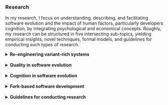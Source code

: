 ### Research

In my research, I focus on understanding, describing, and facilitating software evolution and the impact of human factors, particularly developers cognition, by integrating psychological and economical concepts. Roughly, my research can be structured in five intersecting sub-topics, yielding empirical insights, novel techniques, formal models, and guidelines for conducting such types of research.

<details>
<summary style="cursor:pointer;"><b style="cursor:pointer;">Re-engineering variant-rich systems</b></summary>

The primary focus of my dissertation has been on the re-engineering of variant-rich-systems. A variant-rich system describes a number of reused software variants that are similar, but have unique functionalities (i.e., features) to fulfill individual customer requirements. Organizations implement variant-rich systems through different techniques, which can be primarily distinguished into clone-based (e.g., copy-paste, clone & own) or platform-based (e.g., product-line engineering) strategies. Most developers start with clone-based development by creating and adapting a copy of an existing variant, since it is well supported and readily available, for instance, via forking on GitHub. However, an increasing number of cloned variants can easily cause problems in developing and maintaining the variant-rich system, for instance, because new features or bug fixes must be propagated between the independent and co-evolving variants. In such cases, organizations often decide to adopt a platform by re-engineering their cloned variants. A platform builds on a variability mechanism (i.e., a technique for implementing configuration options, such as the C preprocessor) and automated tool support (e.g., for modeling features, configuring, and deriving variants) to help developers reuse software artifacts more systematically.

<br>

<ul>
  <li>Contributions</li>
  <ul>
    <li>Empirically elicited economical data on the (re-)engineering of variant-rich systems, highlighting that organizations should aim to iteratively move towards platform-based software reuse but must be aware about costly factors (e.g., feature location). The data can help organizations in their decision making and confirms/refutes established assumptions in research (e.g., change propagation can be more challenging in a platform than often assumed).</li>
    <li>Academic and industrial case studies on re-engineering variant-rich systems, providing insights into the processes, pitfalls, and benefits.</li>
    <li>Empirical insights into the feature-location problem and how to tackle it by eagerly tracing features in advance, recommending that feature traces in the source code should be lightweight and separated from variability mechanisms to facilitate program comprehension.</li>
    <li> Process model, conceptual model, and operations for specifying and supporting the (re-)engineering and evolution of variant-rich systems by providing an understanding of contemporary practices.</li>
    <li>Formal concepts and techniques for supporting developers in (re-)engineering endeavors of variant-rich systems, for instance, for analyzing the variability of source code or feature modeling.</li>
    <li>Guidelines for assessing and planning the (re-)engineering of variant-rich systems, for instance, feature modeling principles.</li>
    <li>Other contributions on variant-rich systems include, for instance, datasets, definitions of benchmarks, concepts for enabling security analyses, and support for quality assurance.</li>
  </ul>
  <li>Top publications</li>
  <ul>
    <li></li>
  </ul>
  <li>Projects and funding</li>
  <ul>
    <li>Pure-Systems GmbH: Go SPLC 2019 Challenge project</li>
    <li>German Academic Exchange Service: IFI fellowship, research visits fellowship, conference traveling fellowship</li>
    <li>European Union: Erasmus traineeship grant</li>
  </ul>
</ul>

</details>

<br>

<details>
<summary style="cursor:pointer;"><b style="cursor:pointer;">Quality in software evolution</b></summary>



</details>

<br>

<details>
<summary style="cursor:pointer;"><b style="cursor:pointer;">Cognition in software evolution</b></summary>



</details>

<br>

<details>
<summary style="cursor:pointer;"><b style="cursor:pointer;">Fork-based software development</b></summary>



</details>

<br>

<details>
<summary style="cursor:pointer;"><b style="cursor:pointer;">Guidelines for conducting research</b></summary>



</details>
